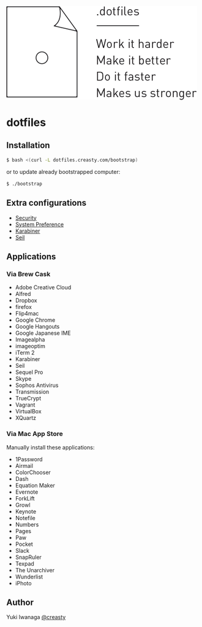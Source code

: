 ![dotfiles -- Work it harder, make it better, do it faster, makes us stronger](./docs/images/dotfiles.png)


dotfiles
========

Installation
------------

```sh
$ bash <(curl -L dotfiles.creasty.com/bootstrap)
```

or to update already bootstrapped computer:

```sh
$ ./bootstrap
```


Extra configurations
--------------------

- [Security](./docs/seurity.md)
- [System Preference](./docs/system_preference.md)
- [Karabiner](./docs/karabiner.md)
- [Seil](./docs/seil.md)


Applications
------------

### Via Brew Cask

- Adobe Creative Cloud
- Alfred
- Dropbox
- firefox
- Flip4mac
- Google Chrome
- Google Hangouts
- Google Japanese IME
- Imagealpha
- imageoptim
- iTerm 2
- Karabiner
- Seil
- Sequel Pro
- Skype
- Sophos Antivirus
- Transmission
- TrueCrypt
- Vagrant
- VirtualBox
- XQuartz


### Via Mac App Store

Manually install these applications:

- 1Password
- Airmail
- ColorChooser
- Dash
- Equation Maker
- Evernote
- ForkLift
- Growl
- Keynote
- Notefile
- Numbers
- Pages
- Paw
- Pocket
- Slack
- SnapRuler
- Texpad
- The Unarchiver
- Wunderlist
- iPhoto


Author
------

Yuki Iwanaga [@creasty](https://github.com/creasty)
